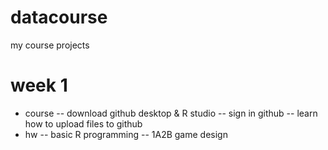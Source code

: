 # datacourse
my course projects 
# week 1
- course
-- download github desktop & R studio
-- sign in github
-- learn how to upload files to github 
- hw
-- basic R programming
-- 1A2B game design
